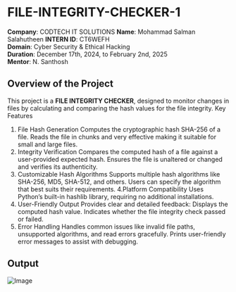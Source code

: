 # FILE-INTEGRITY-CHECKER-1


 
 **Company**: CODTECH IT SOLUTIONS
 **Name**: Mohammad Salman Salahutheen 
 **INTERN ID**: CT6WEFH  
 **Domain**: Cyber Security & Ethical Hacking  
 **Duration**: December 17th, 2024, to February 2nd, 2025  
 **Mentor**: N. Santhosh 

 ## Overview of the Project
 This project is a **FILE INTEGRITY CHECKER**, designed to monitor changes in files by calculating and comparing the hash values for the file integrity.
 Key Features
1. File Hash Generation
Computes the cryptographic hash SHA-256 of a file.
Reads the file in chunks and very effective making it suitable for small and large files.
2. Integrity Verification
Compares the computed hash of a file against a user-provided expected hash.
Ensures the file is unaltered or changed and verifies its authenticity.
3. Customizable Hash Algorithms
Supports multiple hash algorithms like SHA-256, MD5, SHA-512, and others.
Users can specify the algorithm that best suits their requirements.
4.Platform Compatibility
Uses Python’s built-in hashlib library, requiring no additional installations.
5. User-Friendly Output
Provides clear and detailed feedback:
Displays the computed hash value.
Indicates whether the file integrity check passed or failed.
6. Error Handling
Handles common issues like invalid file paths, unsupported algorithms, and read errors gracefully.
Prints user-friendly error messages to assist with debugging.
## Output 
![Image](https://github.com/user-attachments/assets/d2e788cf-abca-40aa-b5ff-02a7d4437a09)

